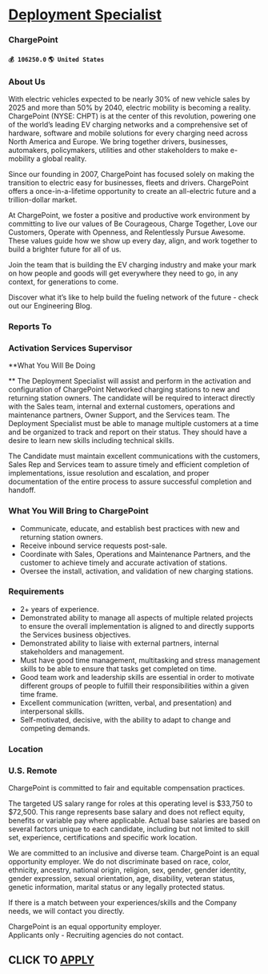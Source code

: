 # [Deployment Specialist](https://www.remotewlb.com/apply/deployment-specialist-37982)  
### ChargePoint  
#### `💰 106250.0` `🌎 United States`  

### About Us

With electric vehicles expected to be nearly 30% of new vehicle sales by 2025 and more than 50% by 2040, electric mobility is becoming a reality. ChargePoint (NYSE: CHPT) is at the center of this revolution, powering one of the world’s leading EV charging networks and a comprehensive set of hardware, software and mobile solutions for every charging need across North America and Europe. We bring together drivers, businesses, automakers, policymakers, utilities and other stakeholders to make e-mobility a global reality.

Since our founding in 2007, ChargePoint has focused solely on making the transition to electric easy for businesses, fleets and drivers. ChargePoint offers a once-in-a-lifetime opportunity to create an all-electric future and a trillion-dollar market.

At ChargePoint, we foster a positive and productive work environment by committing to live our values of Be Courageous, Charge Together, Love our Customers, Operate with Openness, and Relentlessly Pursue Awesome. These values guide how we show up every day, align, and work together to build a brighter future for all of us.

Join the team that is building the EV charging industry and make your mark on how people and goods will get everywhere they need to go, in any context, for generations to come.

Discover what it’s like to help build the fueling network of the future - check out our Engineering Blog.

### Reports To

### Activation Services Supervisor

 **What You Will Be Doing  
  
** The Deployment Specialist will assist and perform in the activation and configuration of ChargePoint Networked charging stations to new and returning station owners. The candidate will be required to interact directly with the Sales team, internal and external customers, operations and maintenance partners, Owner Support, and the Services team. The Deployment Specialist must be able to manage multiple customers at a time and be organized to track and report on their status. They should have a desire to learn new skills including technical skills.

The Candidate must maintain excellent communications with the customers, Sales Rep and Services team to assure timely and efficient completion of implementations, issue resolution and escalation, and proper documentation of the entire process to assure successful completion and handoff.

### What You Will Bring to ChargePoint

  * Communicate, educate, and establish best practices with new and returning station owners.
  * Receive inbound service requests post-sale.
  * Coordinate with Sales, Operations and Maintenance Partners, and the customer to achieve timely and accurate activation of stations.
  * Oversee the install, activation, and validation of new charging stations.

### Requirements

  * 2+ years of experience.
  * Demonstrated ability to manage all aspects of multiple related projects to ensure the overall implementation is aligned to and directly supports the Services business objectives.
  * Demonstrated ability to liaise with external partners, internal stakeholders and management.
  * Must have good time management, multitasking and stress management skills to be able to ensure that tasks get completed on time.
  * Good team work and leadership skills are essential in order to motivate different groups of people to fulfill their responsibilities within a given time frame.
  * Excellent communication (written, verbal, and presentation) and interpersonal skills.
  * Self-motivated, decisive, with the ability to adapt to change and competing demands. 

### **Location**

### U.S. Remote

ChargePoint is committed to fair and equitable compensation practices.

The targeted US salary range for roles at this operating level is $33,750 to $72,500. This range represents base salary and does not reflect equity, benefits or variable pay where applicable. Actual base salaries are based on several factors unique to each candidate, including but not limited to skill set, experience, certifications and specific work location.

We are committed to an inclusive and diverse team. ChargePoint is an equal opportunity employer. We do not discriminate based on race, color, ethnicity, ancestry, national origin, religion, sex, gender, gender identity, gender expression, sexual orientation, age, disability, veteran status, genetic information, marital status or any legally protected status.

If there is a match between your experiences/skills and the Company needs, we will contact you directly.

ChargePoint is an equal opportunity employer.  
Applicants only - Recruiting agencies do not contact.

  
## CLICK TO [APPLY](https://www.remotewlb.com/apply/deployment-specialist-37982)

